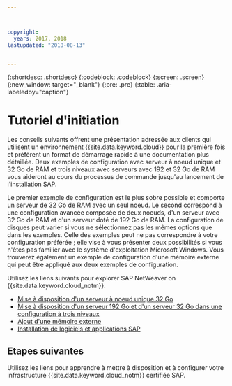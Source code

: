 ```yaml
---



copyright:
  years: 2017, 2018
lastupdated: "2018-08-13"


---
```


{:shortdesc: .shortdesc}
{:codeblock: .codeblock}
{:screen: .screen}
{:new_window: target="_blank"}
{:pre: .pre}
{:table: .aria-labeledby="caption"}

# Tutoriel d'initiation

Les conseils suivants offrent une présentation adressée aux clients qui utilisent un environnement {{site.data.keyword.cloud}} pour la première fois et préfèrent un format de démarrage rapide à une documentation plus détaillée. Deux exemples de configuration avec serveur à noeud unique et 32 Go de RAM et trois niveaux avec serveurs avec 192 et 32 Go de RAM vous aideront au cours du processus de commande jusqu'au lancement de l'installation SAP.

Le premier exemple de configuration est le plus sobre possible et comporte un serveur de 32 Go de RAM avec un seul noeud. Le second correspond à une configuration avancée composée de deux noeuds, d'un serveur avec 32 Go de RAM et d'un serveur doté de 192 Go de RAM. La configuration de disques peut varier si vous ne sélectionnez pas les mêmes options que dans les exemples. Celle des exemples peut ne pas correspondre à votre configuration préférée ; elle vise à vous présenter deux possibilités si vous n'êtes pas familier avec le système d'exploitation Microsoft Windows. Vous trouverez également un exemple de configuration d'une mémoire externe qui peut être appliqué aux deux exemples de configuration.

Utilisez les liens suivants pour explorer SAP NetWeaver on {{site.data.keyword.cloud_notm}}.

  * [Mise à disposition d'un serveur à noeud unique 32 Go](/docs/infrastructure/sap-netweaver-ms-qrg/ms-installing-32-GB-server-single-node.html)
  * [Mise à disposition d'un serveur 192 Go et d'un serveur 32 Go dans une configuration à trois niveaux](/docs/infrastructure/sap-netweaver-ms-qrg/ms-installing-256-GB-32-GB-server-three-tier-setup.html)
  * [Ajout d'une mémoire externe](/docs/infrastructure/sap-netweaver-ms-qrg/ms-provisioning-external-storage-to-your-server.html)
  * [Installation de logiciels et applications SAP](/docs/infrastructure/sap-netweaver-ms-qrg/ms-installing-your-SAP-landscape.html)
  
## Etapes suivantes

Utilisez les liens pour apprendre à mettre à disposition et à configurer votre infrastructure {{site.data.keyword.cloud_notm}} certifiée SAP.


